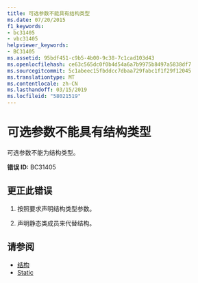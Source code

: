 ```yaml
---
title: 可选参数不能具有结构类型
ms.date: 07/20/2015
f1_keywords:
- bc31405
- vbc31405
helpviewer_keywords:
- BC31405
ms.assetid: 95bdf451-c9b5-4b00-9c38-7c1cad103d43
ms.openlocfilehash: ce63c565dc0f0b4d54a6a7b9975b8497a5838df7
ms.sourcegitcommit: 5c1abeec15fbddcc7dbaa729fabc1f1f29f12045
ms.translationtype: MT
ms.contentlocale: zh-CN
ms.lasthandoff: 03/15/2019
ms.locfileid: "58021519"
---
```

# <a name="optional-parameters-cannot-have-structure-types"></a>可选参数不能具有结构类型
可选参数不能为结构类型。  
  
 **错误 ID:** BC31405  
  
## <a name="to-correct-this-error"></a>更正此错误  
  
1.  按照要求声明结构类型参数。  
  
2.  声明静态类成员来代替结构。  
  
## <a name="see-also"></a>请参阅

- [结构](../../visual-basic/programming-guide/language-features/data-types/structures.md)
- [Static](../../visual-basic/language-reference/modifiers/static.md)
